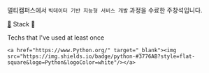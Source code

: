 멀티캠퍼스에서  `빅데이터 기반 지능형 서비스 개발` 과정을 수료한 주창석입니다. 



[🔨](https://emojikeyboard.org/copy/Hammer_Emoji_🔨)   Stack  🔐

Techs that I've used at least once

```null
<a href="https://www.Python.org/" target="_blank"><img src="https://img.shields.io/badge/python-#3776AB?style=flat-square&logo=Python&logoColor=white"/></a>
```

